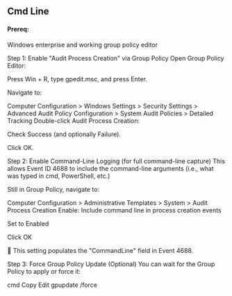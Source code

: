 ## Cmd Line

#### Prereq: 
Windows enterprise and working group policy editor

Step 1: Enable "Audit Process Creation" via Group Policy
Open Group Policy Editor:

Press Win + R, type gpedit.msc, and press Enter.

Navigate to:

Computer Configuration > Windows Settings > Security Settings > Advanced Audit Policy Configuration > System Audit Policies > Detailed Tracking
Double-click Audit Process Creation:

Check Success (and optionally Failure).

Click OK.

Step 2: Enable Command-Line Logging (for full command-line capture)
This allows Event ID 4688 to include the command-line arguments (i.e., what was typed in cmd, PowerShell, etc.)

Still in Group Policy, navigate to:

Computer Configuration > Administrative Templates > System > Audit Process Creation
Enable: Include command line in process creation events

Set to Enabled

Click OK

📌 This setting populates the "CommandLine" field in Event 4688.

Step 3: Force Group Policy Update (Optional)
You can wait for the Group Policy to apply or force it:

cmd
Copy
Edit
gpupdate /force
